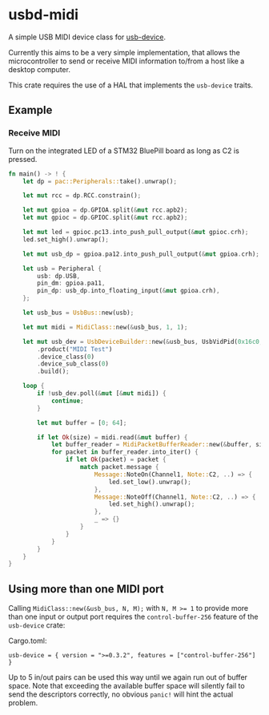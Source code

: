 # usbd-midi

A simple USB MIDI device class for [usb-device](https://crates.io/crates/usb-device).

Currently this aims to be a very simple implementation, that allows the microcontroller to send or receive MIDI information to/from a host like a desktop computer.

This crate requires the use of a HAL that implements the `usb-device` traits.

## Example

### Receive MIDI

Turn on the integrated LED of a STM32 BluePill board as long as C2 is pressed.

```rust
fn main() -> ! {
    let dp = pac::Peripherals::take().unwrap();

    let mut rcc = dp.RCC.constrain();

    let mut gpioa = dp.GPIOA.split(&mut rcc.apb2);
    let mut gpioc = dp.GPIOC.split(&mut rcc.apb2);

    let mut led = gpioc.pc13.into_push_pull_output(&mut gpioc.crh);
    led.set_high().unwrap();

    let mut usb_dp = gpioa.pa12.into_push_pull_output(&mut gpioa.crh);

    let usb = Peripheral {
        usb: dp.USB,
        pin_dm: gpioa.pa11,
        pin_dp: usb_dp.into_floating_input(&mut gpioa.crh),
    };

    let usb_bus = UsbBus::new(usb);

    let mut midi = MidiClass::new(&usb_bus, 1, 1);

    let mut usb_dev = UsbDeviceBuilder::new(&usb_bus, UsbVidPid(0x16c0, 0x5e4))
        .product("MIDI Test")
        .device_class(0)
        .device_sub_class(0)
        .build();

    loop {
        if !usb_dev.poll(&mut [&mut midi]) {
            continue;
        }

        let mut buffer = [0; 64];

        if let Ok(size) = midi.read(&mut buffer) {
            let buffer_reader = MidiPacketBufferReader::new(&buffer, size);
            for packet in buffer_reader.into_iter() {
                if let Ok(packet) = packet {
                    match packet.message {
                        Message::NoteOn(Channel1, Note::C2, ..) => {
                            led.set_low().unwrap();
                        },
                        Message::NoteOff(Channel1, Note::C2, ..) => {
                            led.set_high().unwrap();
                        },
                        _ => {}
                    }
                }
            }
        }
    }
}
```

## Using more than one MIDI port

Calling `MidiClass::new(&usb_bus, N, M);` with `N, M >= 1` to provide more
than one input or output port requires the `control-buffer-256` feature of
the `usb-device` crate:

Cargo.toml:

```
usb-device = { version = ">=0.3.2", features = ["control-buffer-256"] }
```

Up to 5 in/out pairs can be used this way until we again run out of buffer
space. Note that exceeding the available buffer space will silently fail
to send the descriptors correctly, no obvious `panic!` will hint the
actual problem.
